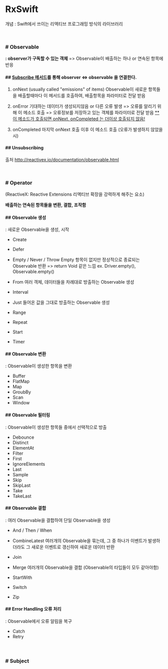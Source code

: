 # RxSwift

개념 : Swift에서 쓰이는 리액티브 프로그래밍 방식의 라이브러리

<br/>

### # Observable

**: observer가 구독할 수 있는 객체**
=> Observable이 배출하는 하나 or 연속된 항목에 반응



#### **## <u>Subscribe 메서드</u>를 통해 observer <=> observable 을 연결한다.**

1.  onNext 
(usually called "emissions" of items)
   Observable이 새로운 항목들을 배출할때마다 이 메서드를 호출하여, 배출항목을 파라미터로 전달 받음

2. onError
기대하는 데이터가 생성되지않음 or 다른 오류 발생 => 오류를 알리기 위해 이 메소드 호출
   => 오류정보를 저장하고 있는 객체를 파라미터로 전달 받음
<u>** 이 메소드가 호출되면 onNext, onCompleted 는 더이상 호출되지 않음!</u>
   
3. onCompleted
마지막 onNext 호출 이후 이 메소드 호출 (오류가 발생하지 않았을 시)



#### ## Unsubscribing









출처
http://reactivex.io/documentation/observable.html



<br/>

### # Operator

(ReactiveX: Reactive Extensions 리액티브 확장을 강력하게 해주는 요소)

**배출하는 연속된 항목들을 변환, 결합, 조작함**



#### ## Observable 생성

: 새로운 Observable을 생성, 시작

- Create

  

- Defer

- Empty / Never / Throw
Empty
  항목이 없지만 정상적으로 종료되는 Observable 반환 => return Void 같은 느낌
ex. Driver.empty(), Observable.empty()
  

  
- From
여러 객체, 데이터들을 차례대로 방출하는 Observable 생성
  
- Interval

- Just
들어온 값을 그대로 방출하는 Observable 생성
  
- Range

- Repeat

- Start

- Timer



#### ## Observable 변환

: Observable이 생성한 항목을 변환

- Buffer
- FlatMap
- Map
- GroubBy
- Scan
- Window



#### ## Observable 필터링

: Observable이 생성한 항목들 중에서 선택적으로 방출

- Debounce
- Distinct
- ElementAt
- Filter
- First
- IgnoreElements
- Last
- Sample
- Skip
- SkipLast
- Take
- TakeLast



#### ## Observable 결합

: 여러 Observable을 결합하여 단일 Observable을 생성

- And / Then / When

- CombineLatest
여러개의 Observable을 묶는데, 그 중 하나가 이벤트가 발생하더라도 그 새로운 이벤트로 갱신하여 새로운 데이터 반환
  
- Join

- Merge
여러개의 Observable을 결합 (Observable의 타입들이 모두 같아야함)
  
- StartWith

- Switch

- Zip



#### ## Error Handling 오류 처리

: Observable에서 오류 알림을 복구

- Catch
- Retry



#### ##



<br/>

### # Subject









